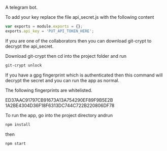 A telegram bot.


To add your key replace the file api_secret.js with the following content

```javascript
var exports = module.exports = {};
exports.api_key = 'PUT_API_TOKEN_HERE';
```

If you are one of the collaborators then you can download git-crypt to decrypt the api_secret.

Download git-crypt then cd into the project folder and run

```bash
git-crypt unlock
```

If you have a gpg fingerprint which is authenticated then this command will decrypt the secret and you can run the app as normal.

The following fingerprints are whitelisted.

ED37AAC91797CB91673A13A754290EF89F9B5E2B                                         
1A2BE4304D36F18F6313DC744C722B220806DF78



To run the app, go into the project directory andrun

```bash
npm install
```

then

```bash
npm start
```
